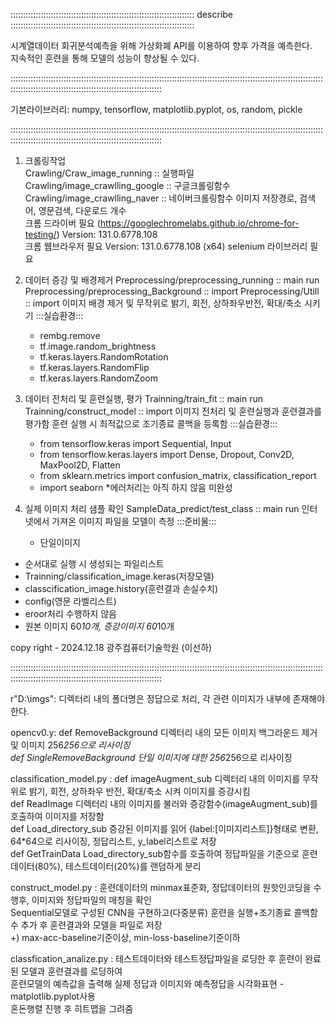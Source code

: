 ::::::::::::::::::::::::::::::::::::::::::::::::::::::::::::::::::::::::: describe :::::::::::::::::::::::::::::::::::::::::::::::::::::::::::::::::::::::::    

시계열데이터 회귀분석예측을 위해 가상화폐 API를 이용하여 향후 가격을 예측한다.  
지속적인 훈련을 통해 모델의 성능이 향상될 수 있다.
    
:::::::::::::::::::::::::::::::::::::::::::::::::::::::::::::::::::::::::::::::::::::::::::::::::::::::::::::::::::::::::::::::::::::::::::::::::::::::::::::::::::::::::::::::::::::::: 

기본라이브러리: numpy, tensorflow, matplotlib.pyplot, os, random, pickle 

::::::::::::::::::::::::::::::::::::::::::::::::::::::::::::::::::::::::::::::::::::::::::::::::::::::::::::::::::::::::::::::::::::::::::::::::::::::::::::::::::::::::::::::::::::::::  
1. 크롤링작업    
 Crawling/Craw_image_running :: 실행파일    
 Crawling/image_crawlling_google :: 구글크롤링함수 
 Crawling/image_crawlling_naver :: 네이버크롤링함수 
    이미지 저장경로, 검색어, 영문검색, 다운로드 개수    
    크롬 드라이버 필요 (https://googlechromelabs.github.io/chrome-for-testing/) Version: 131.0.6778.108  
    크롬 웹브라우저 필요 Version: 131.0.6778.108 (x64)
    selenium 라이브러리 필요
    
2. 데이터 증강 및 배경제거
Preprocessing/preprocessing_running :: main run
Preprocessing/preprocessing_Background :: import
Preprocessing/Utill :: import
    이미지 배경 제거 및 무작위로 밝기, 회전, 상하좌우반전, 확대/축소 시키기
        :::실습환경:::
      - rembg.remove
      - tf.image.random_brightness
      - tf.keras.layers.RandomRotation
      - tf.keras.layers.RandomFlip
      - tf.keras.layers.RandomZoom

3. 데이터 전처리 및 훈련실행, 평가
Trainning/train_fit :: main run
Trainning/construct_model :: import 
    이미지 전처리 및 훈련실행과 훈련결과를 평가함
    훈련 실행 시 최적값으로 조기종료 콜백을 등록함
        :::실습환경:::
      - from tensorflow.keras import Sequential, Input
      - from tensorflow.keras.layers import Dense, Dropout, Conv2D, MaxPool2D, Flatten
      - from sklearn.metrics import confusion_matrix, classification_report
      - import seaborn
   *에러처리는 아직 하지 않음 미완성

4. 실제 이미지 처리 샘플 확인
SampleData_predict/test_class :: main run
    인터넷에서 가져온 이미지 파일을 모델이 측정
        :::준비물:::
      - 단일이미지

* 순서대로 실행 시 생성되는 파일리스트
* Trainning/classification_image.keras(저장모델)
* classcification_image.history(훈련결과 손실수치)
* config(영문 라벨리스트)
* eroor처리 수행하지 않음
* 원본 이미지 60*10개, 증강이미지 60*10개

copy right - 2024.12.18 광주컴퓨터기술학원 (이선하) 

::::::::::::::::::::::::::::::::::::::::::::::::::::::::::::::::::::::::::::::::::::::::::::::::::::::::::::::::::::::::::::::::::::::::::::::::::::::::::::::::::::::::::::::::::::::::  

r"D:\imgs": 디렉터리 내의 폴더명은 정답으로 처리, 각 관련 이미지가 내부에 존재해야 한다.           

opencv0.y: def RemoveBackground 디렉터리 내의 모든 이미지 백그라운드 제거 및 이미지 256*256으로 리사이징           
           def SingleRemoveBackground 단일 이미지에 대한 256*256으로 리사이징           

classification_model.py : def imageAugment_sub 디렉터리 내의 이미지를 무작위로 밝기, 회전, 상하좌우 반전, 확대/축소 시켜 이미지를 증강시킴                      
                          def ReadImage 디렉터리 내의 이미지를 불러와 증강함수(imageAugment_sub)를 호출하여 이미지를 저장함           
                          def Load_directory_sub 증강된 이미지를 읽어 {label:[이미지리스트]}형태로 변환, 64*64으로 리사이징, 정답리스트, y_label리스트로 저장           
                          def GetTrainData Load_directory_sub함수를 호출하여 정답파일을 기준으로 훈련데이터(80%), 테스트데이터(20%)를 랜덤하게 분리           
                       
construct_model.py : 훈련데이터의 minmax표준화, 정답데이터의 원핫인코딩을 수행후, 이미지와 정답파일의 매칭을 확인           
                     Sequential모델로 구성된 CNN을 구현하고(다중분류) 훈련을 실행+조기종료 콜백함수 추가 후 훈련결과와 모델을 파일로 저장           
                    +) max-acc-baseline기준이상, min-loss-baseline기준이하           

classfication_analize.py : 테스트데이터와 테스트정답파일을 로딩한 후 훈련이 완료된 모델과 훈련결과를 로딩하여           
                           훈련모델의 예측값을 출력해 실제 정답과 이미지와 예측정답을 시각화표현 -matplotlib.pyplot사용           
                           혼돈행렬 진행 후 히트맵을 그려줌  
